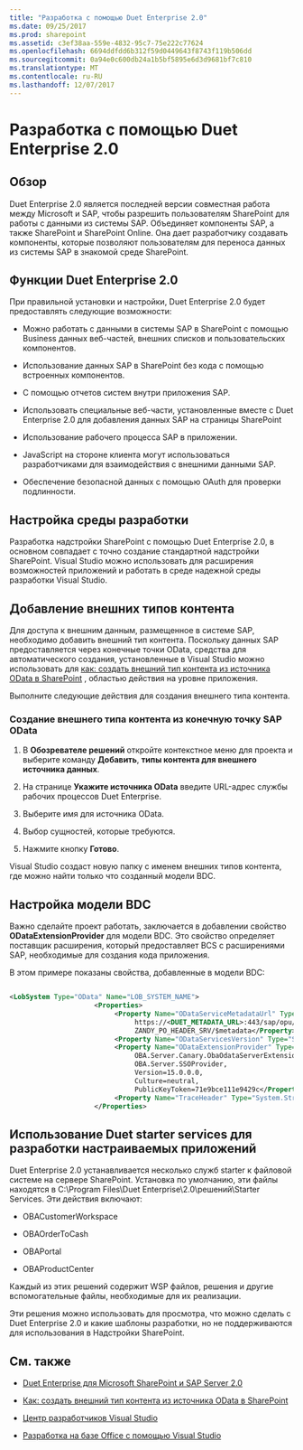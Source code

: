 ```yaml
---
title: "Разработка с помощью Duet Enterprise 2.0"
ms.date: 09/25/2017
ms.prod: sharepoint
ms.assetid: c3ef38aa-559e-4832-95c7-75e222c77624
ms.openlocfilehash: 6694ddfdd6b312f59d0449643f8743f119b506dd
ms.sourcegitcommit: 0a94e0c600db24a1b5bf5895e6d3d9681bf7c810
ms.translationtype: MT
ms.contentlocale: ru-RU
ms.lasthandoff: 12/07/2017
---
```

# <a name="developing-with-duet-enterprise-20"></a>Разработка с помощью Duet Enterprise 2.0

## <a name="overview"></a>Обзор
<a name="Overview"> </a>

Duet Enterprise 2.0 является последней версии совместная работа между Microsoft и SAP, чтобы разрешить пользователям SharePoint для работы с данными из системы SAP. Объединяет компоненты SAP, а также SharePoint и SharePoint Online. Она дает разработчику создавать компоненты, которые позволяют пользователям для переноса данных из системы SAP в знакомой среде SharePoint.
  
    
    

## <a name="features-of-duet-enterprise-20"></a>Функции Duet Enterprise 2.0
<a name="Overview"> </a>

При правильной установки и настройки, Duet Enterprise 2.0 будет предоставлять следующие возможности:
  
    
    

- Можно работать с данными в системы SAP в SharePoint с помощью Business данных веб-частей, внешних списков и пользовательских компонентов.
    
  
- Использование данных SAP в SharePoint без кода с помощью встроенных компонентов.
    
  
- С помощью отчетов систем внутри приложения SAP.
    
  
- Использовать специальные веб-части, установленные вместе с Duet Enterprise 2.0 для добавления данных SAP на страницы SharePoint
    
  
- Использование рабочего процесса SAP в приложении.
    
  
- JavaScript на стороне клиента могут использоваться разработчиками для взаимодействия с внешними данными SAP.
    
  
- Обеспечение безопасной данных с помощью OAuth для проверки подлинности.
    
  

## <a name="setting-up-the-development-environment"></a>Настройка среды разработки
<a name="SettingUp"> </a>

Разработка надстройки SharePoint с помощью Duet Enterprise 2.0, в основном совпадает с точно создание стандартной надстройки SharePoint. Visual Studio можно использовать для расширения возможностей приложений и работать в среде надежной среды разработки Visual Studio.
  
    
    

## <a name="adding-external-content-types"></a>Добавление внешних типов контента
<a name="AddingECT"> </a>

Для доступа к внешним данным, размещенное в системе SAP, необходимо добавить внешний тип контента. Поскольку данных SAP предоставляется через конечные точки OData, средства для автоматического создания, установленные в Visual Studio можно использовать для [как: создать внешний тип контента из источника OData в SharePoint](how-to-create-an-external-content-type-from-an-odata-source-in-sharepoint.md) , областью действия на уровне приложения.
  
    
    
Выполните следующие действия для создания внешнего типа контента.
  
    
    

### <a name="creating-an-external-content-type-from-an-sap-odata-endpoint"></a>Создание внешнего типа контента из конечную точку SAP OData


1. В **Обозревателе решений** откройте контекстное меню для проекта и выберите команду **Добавить**, **типы контента для внешнего источника данных**.
    
  
2. На странице **Укажите источника OData** введите URL-адрес службы рабочих процессов Duet Enterprise.
    
  
3. Выберите имя для источника OData.
    
  
4. Выбор сущностей, которые требуются.
    
  
5. Нажмите кнопку **Готово**.
    
  
Visual Studio создаст новую папку с именем внешних типов контента, где можно найти только что созданный модели BDC.
  
    
    

## <a name="configuring-the-bdc-model"></a>Настройка модели BDC
<a name="ConfiguringProject"> </a>

Важно сделайте проект работать, заключается в добавлении свойство **ODataExtensionProvider** для модели BDC. Это свойство определяет поставщик расширения, который предоставляет BCS с расширениями SAP, необходимые для создания кода приложения.
  
    
    
В этом примере показаны свойства, добавленные в модели BDC:
  
    
    



```XML

<LobSystem Type="OData" Name="LOB_SYSTEM_NAME">
                     <Properties>
                          <Property Name="ODataServiceMetadataUrl" Type="System.String">
                               https://<DUET_METADATA_URL>:443/sap/opu/odata/sap/ 
                               ZANDY_PO_HEADER_SRV/$metadata</Property>
                          <Property Name="ODataServicesVersion" Type="System.String">2.0</Property>
                          <Property Name="ODataExtensionProvider" Type="System.String"> 
                               OBA.Server.Canary.ObaOdataServerExtensionProvider, 
                               OBA.Server.SSOProvider, 
                               Version=15.0.0.0, 
                               Culture=neutral, 
                               PublicKeyToken=71e9bce111e9429c</Property>
                          <Property Name="TraceHeader" Type="System.String">SAP-PASSPORT</Property>
                     </Properties>

```


## <a name="using-duet-starter-services-to-develop-custom-apps"></a>Использование Duet starter services для разработки настраиваемых приложений
<a name="UsingDuetStarterServices"> </a>

Duet Enterprise 2.0 устанавливается несколько служб starter к файловой системе на сервере SharePoint. Установка по умолчанию, эти файлы находятся в C:\\Program Files\\Duet Enterprise\\2.0\\решений\\Starter Services. Эти действия включают: 
  
    
    

- OBACustomerWorkspace
    
  
- OBAOrderToCash
    
  
- OBAPortal
    
  
- OBAProductCenter
    
  
Каждый из этих решений содержит WSP файлов, решения и другие вспомогательные файлы, необходимые для их реализации.
  
    
    
Эти решения можно использовать для просмотра, что можно сделать с Duet Enterprise 2.0 и какие шаблоны разработки, но не поддерживаются для использования в Надстройки SharePoint.
  
    
    

## <a name="see-also"></a>См. также
<a name="ConNavExample_resources"> </a>


-  [Duet Enterprise для Microsoft SharePoint и SAP Server 2.0](http://technet.microsoft.com/en-us/library/ff972436.aspx)
    
  
-  [Как: создать внешний тип контента из источника OData в SharePoint](how-to-create-an-external-content-type-from-an-odata-source-in-sharepoint.md)
    
  
-  [Центр разработчиков Visual Studio](http://msdn.microsoft.com/en-us/vstudio/default)
    
  
-  [Разработка на базе Office с помощью Visual Studio](http://msdn.microsoft.com/en-us/office/hh133430)
    
  

